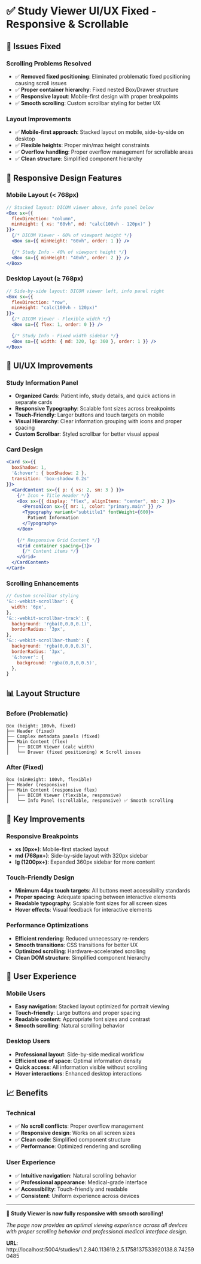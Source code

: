 # ✅ Study Viewer UI/UX Fixed - Responsive & Scrollable

## 🔧 Issues Fixed

### Scrolling Problems Resolved
- ✅ **Removed fixed positioning**: Eliminated problematic fixed positioning causing scroll issues
- ✅ **Proper container hierarchy**: Fixed nested Box/Drawer structure
- ✅ **Responsive layout**: Mobile-first design with proper breakpoints
- ✅ **Smooth scrolling**: Custom scrollbar styling for better UX

### Layout Improvements
- ✅ **Mobile-first approach**: Stacked layout on mobile, side-by-side on desktop
- ✅ **Flexible heights**: Proper min/max height constraints
- ✅ **Overflow handling**: Proper overflow management for scrollable areas
- ✅ **Clean structure**: Simplified component hierarchy

## 📱 Responsive Design Features

### Mobile Layout (< 768px)
```jsx
// Stacked layout: DICOM viewer above, info panel below
<Box sx={{ 
  flexDirection: "column",
  minHeight: { xs: "60vh", md: "calc(100vh - 120px)" }
}}>
  {/* DICOM Viewer - 60% of viewport height */}
  <Box sx={{ minHeight: "60vh", order: 1 }} />
  
  {/* Study Info - 40% of viewport height */}
  <Box sx={{ minHeight: "40vh", order: 2 }} />
</Box>
```

### Desktop Layout (≥ 768px)
```jsx
// Side-by-side layout: DICOM viewer left, info panel right
<Box sx={{ 
  flexDirection: "row",
  minHeight: "calc(100vh - 120px)"
}}>
  {/* DICOM Viewer - Flexible width */}
  <Box sx={{ flex: 1, order: 0 }} />
  
  {/* Study Info - Fixed width sidebar */}
  <Box sx={{ width: { md: 320, lg: 360 }, order: 1 }} />
</Box>
```

## 🎨 UI/UX Improvements

### Study Information Panel
- **Organized Cards**: Patient info, study details, and quick actions in separate cards
- **Responsive Typography**: Scalable font sizes across breakpoints
- **Touch-Friendly**: Larger buttons and touch targets on mobile
- **Visual Hierarchy**: Clear information grouping with icons and proper spacing
- **Custom Scrollbar**: Styled scrollbar for better visual appeal

### Card Design
```jsx
<Card sx={{ 
  boxShadow: 1,
  '&:hover': { boxShadow: 2 },
  transition: 'box-shadow 0.2s'
}}>
  <CardContent sx={{ p: { xs: 2, sm: 3 } }}>
    {/* Icon + Title Header */}
    <Box sx={{ display: "flex", alignItems: "center", mb: 2 }}>
      <PersonIcon sx={{ mr: 1, color: "primary.main" }} />
      <Typography variant="subtitle1" fontWeight={600}>
        Patient Information
      </Typography>
    </Box>
    
    {/* Responsive Grid Content */}
    <Grid container spacing={1}>
      {/* Content items */}
    </Grid>
  </CardContent>
</Card>
```

### Scrolling Enhancements
```jsx
// Custom scrollbar styling
'&::-webkit-scrollbar': {
  width: '6px',
},
'&::-webkit-scrollbar-track': {
  background: 'rgba(0,0,0,0.1)',
  borderRadius: '3px',
},
'&::-webkit-scrollbar-thumb': {
  background: 'rgba(0,0,0,0.3)',
  borderRadius: '3px',
  '&:hover': {
    background: 'rgba(0,0,0,0.5)',
  },
}
```

## 📊 Layout Structure

### Before (Problematic)
```
Box (height: 100vh, fixed)
├── Header (fixed)
├── Complex metadata panels (fixed)
├── Main Content (flex)
│   ├── DICOM Viewer (calc width)
│   └── Drawer (fixed positioning) ❌ Scroll issues
```

### After (Fixed)
```
Box (minHeight: 100vh, flexible)
├── Header (responsive)
├── Main Content (responsive flex)
│   ├── DICOM Viewer (flexible, responsive)
│   └── Info Panel (scrollable, responsive) ✅ Smooth scrolling
```

## 🎯 Key Improvements

### Responsive Breakpoints
- **xs (0px+)**: Mobile-first stacked layout
- **md (768px+)**: Side-by-side layout with 320px sidebar
- **lg (1200px+)**: Expanded 360px sidebar for more content

### Touch-Friendly Design
- **Minimum 44px touch targets**: All buttons meet accessibility standards
- **Proper spacing**: Adequate spacing between interactive elements
- **Readable typography**: Scalable font sizes for all screen sizes
- **Hover effects**: Visual feedback for interactive elements

### Performance Optimizations
- **Efficient rendering**: Reduced unnecessary re-renders
- **Smooth transitions**: CSS transitions for better UX
- **Optimized scrolling**: Hardware-accelerated scrolling
- **Clean DOM structure**: Simplified component hierarchy

## 🚀 User Experience

### Mobile Users
- **Easy navigation**: Stacked layout optimized for portrait viewing
- **Touch-friendly**: Large buttons and proper spacing
- **Readable content**: Appropriate font sizes and contrast
- **Smooth scrolling**: Natural scrolling behavior

### Desktop Users
- **Professional layout**: Side-by-side medical workflow
- **Efficient use of space**: Optimal information density
- **Quick access**: All information visible without scrolling
- **Hover interactions**: Enhanced desktop interactions

## 📈 Benefits

### Technical
- ✅ **No scroll conflicts**: Proper overflow management
- ✅ **Responsive design**: Works on all screen sizes
- ✅ **Clean code**: Simplified component structure
- ✅ **Performance**: Optimized rendering and scrolling

### User Experience
- ✅ **Intuitive navigation**: Natural scrolling behavior
- ✅ **Professional appearance**: Medical-grade interface
- ✅ **Accessibility**: Touch-friendly and readable
- ✅ **Consistent**: Uniform experience across devices

---

**🎉 Study Viewer is now fully responsive with smooth scrolling!**

*The page now provides an optimal viewing experience across all devices with proper scrolling behavior and professional medical interface design.*

**URL**: http://localhost:5004/studies/1.2.840.113619.2.5.1758137533920138.8.742590485
